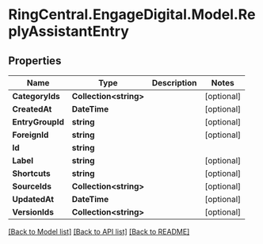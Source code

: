 # RingCentral.EngageDigital.Model.ReplyAssistantEntry
## Properties

Name | Type | Description | Notes
------------ | ------------- | ------------- | -------------
**CategoryIds** | **Collection&lt;string&gt;** |  | [optional] 
**CreatedAt** | **DateTime** |  | [optional] 
**EntryGroupId** | **string** |  | [optional] 
**ForeignId** | **string** |  | [optional] 
**Id** | **string** |  | 
**Label** | **string** |  | [optional] 
**Shortcuts** | **string** |  | [optional] 
**SourceIds** | **Collection&lt;string&gt;** |  | [optional] 
**UpdatedAt** | **DateTime** |  | [optional] 
**VersionIds** | **Collection&lt;string&gt;** |  | [optional] 

[[Back to Model list]](../README.md#documentation-for-models) [[Back to API list]](../README.md#documentation-for-api-endpoints) [[Back to README]](../README.md)

